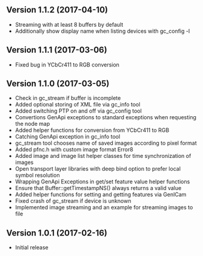 Version 1.1.2 (2017-04-10)
--------------------------

- Streaming with at least 8 buffers by default
- Additionally show display name when listing devices with gc_config -l

Version 1.1.1 (2017-03-06)
--------------------------

- Fixed bug in YCbCr411 to RGB conversion

Version 1.1.0 (2017-03-05)
--------------------------

- Check in gc_stream if buffer is incomplete
- Added optional storing of XML file via gc_info tool
- Added switching PTP on and off via gc_config tool
- Convertions GenApi exceptions to standard exceptions when requesting the node map
- Added helper functions for conversion from YCbCr411 to RGB
- Catching GenApi exception in gc_info tool
- gc_stream tool chooses name of saved images according to pixel format
- Added pfnc.h with custom image format Error8
- Added image and image list helper classes for time synchronization of images
- Open transport layer libraries with deep bind option to prefer local symbol resolution
- Wrapping GenApi Exceptions in get/set feature value helper functions
- Ensure that Buffer::getTimestampNS() always returns a valid value
- Added helper functions for setting and getting features via GenICam
- Fixed crash of gc_stream if device is unknown
- Implemented image streaming and an example for streaming images to file

Version 1.0.1 (2017-02-16)
--------------------------

- Initial release
